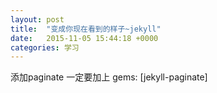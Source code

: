 ```yaml
---
layout: post
title:  "变成你现在看到的样子~jekyll"
date:   2015-11-05 15:44:18 +0000
categories: 学习
---
```

添加paginate 一定要加上 gems: [jekyll-paginate]

